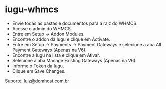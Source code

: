 # iugu-whmcs

- Envie todas as pastas e documentos para a raiz do WHMCS.
- Acesse o admin do WHMCS.
- Entre em Setup -> Addon Modules.
- Encontre o addon da Iugu e clique em Activate.
- Entre em Setup -> Payments -> Payment Gateways e selecione a aba All Payment Gateways (Apenas na V6).
- Encontre a Iugu na lista e clique em Ativar.
- Selecione a aba Manage Existing Gateways (Apenas na V6).
- Informe o Token da Iugu.
- Clique em Save Changes.

Suporte: luiz@domhost.com.br
